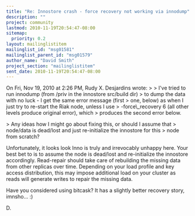 ```yaml
---
title: "Re: Innostore crash - force recovery not working via innodump"
description: ""
project: community
lastmod: 2010-11-19T20:54:47-08:00
sitemap:
  priority: 0.2
layout: mailinglistitem
mailinglist_id: "msg01581"
mailinglist_parent_id: "msg01579"
author_name: "David Smith"
project_section: "mailinglistitem"
sent_date: 2010-11-19T20:54:47-08:00
---
```



On Fri, Nov 19, 2010 at 2:26 PM, Rudy X. Desjardins  wrote:
&gt;
&gt; I've tried to run innodump (from /priv in the innostore src/build dir)
&gt; to dump the data with no luck - I get the same error message (first
&gt; one, below) as when I just try to re-start the Riak node, unless I use
&gt; -force\\_recovery 6 (all other levels produce original error), which
&gt; produces the second error below.

&gt; Any ideas how I might go about fixing this, or should I assume that
&gt; node/data is dead/lost and just re-initialize the innostore for this
&gt; node from scratch?

Unfortunately, it looks look Inno is truly and irrevocably unhappy
here. Your best bet to is to assume the node is dead/lost and
re-initialize the innostore accordingly. Read-repair should take care
of rebuilding the missing data from other replicas over time.
Depending on your load profile and key access distribution, this may
impose additional load on your cluster as reads will generate writes
to repair the missing data.

Have you considered using bitcask? It has a slightly better recovery
story, imnsho... :)

D.

